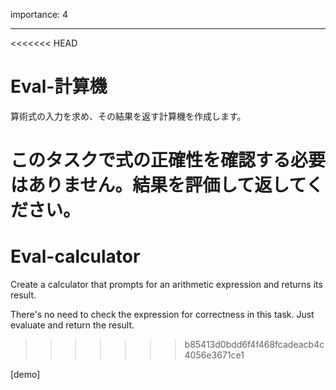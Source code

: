 importance: 4

---

<<<<<<< HEAD
# Eval-計算機

算術式の入力を求め、その結果を返す計算機を作成します。

このタスクで式の正確性を確認する必要はありません。結果を評価して返してください。
=======
# Eval-calculator

Create a calculator that prompts for an arithmetic expression and returns its result.

There's no need to check the expression for correctness in this task. Just evaluate and return the result.
>>>>>>> b85413d0bdd6f4f468fcadeacb4c4056e3671ce1

[demo]
